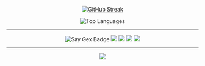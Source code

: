 <p align="center">
  <a href="https://git.io/streak-stats">
    <img src="https://github-readme-streak-stats.herokuapp.com?user=Hype0290&theme=dark" alt="GitHub Streak" />
  </a>
</p>

<p align="center">
  <img src="https://github-readme-stats.vercel.app/api/top-langs/?username=Hype0290&theme=dark&layout=compact&langs_count=8" alt="Top Languages" />
</p>

---


<p align="center">
<img src="https://img.shields.io/badge/Say%20Gex-blue" alt="Say Gex Badge" />
  <img src="https://img.shields.io/badge/Linux-%23007ACC?style=flat&logo=linux&logoColor=white" />
  <img src="https://img.shields.io/badge/Pop!_OS-%233F4B4F?style=flat&logo=popos&logoColor=white" />
  <img src="https://img.shields.io/badge/VS%20Code-%23007ACC?style=flat&logo=visual-studio-code&logoColor=white" />
  <img src="https://img.shields.io/badge/Git-%23F05033?style=flat&logo=git&logoColor=white" />
</p>

---

<p align="center">
  <a href="https://github.com/Hype0290">
    <img src="https://img.shields.io/badge/GitHub-Hype0290-181717?style=flat&logo=github" />
  </a>
</p>
